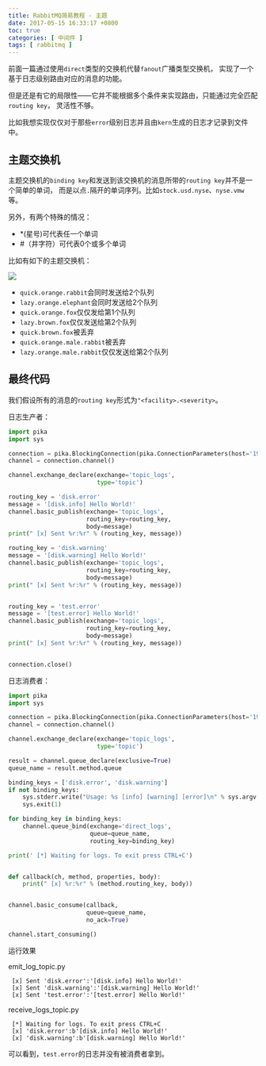 ```yaml
---
title: RabbitMQ简易教程 - 主题
date: 2017-05-15 16:33:17 +0800
toc: true
categories: [ 中间件 ]
tags: [ rabbitmq ]
---
```


前面一篇通过使用`direct`类型的交换机代替`fanout`广播类型交换机，
实现了一个基于日志级别路由对应的消息的功能。

但是还是有它的局限性——它并不能根据多个条件来实现路由，只能通过完全匹配`routing key`，
灵活性不够。

比如我想实现仅仅对于那些`error`级别日志并且由`kern`生成的日志才记录到文件中。
<!-- more -->

## 主题交换机

主题交换机的`binding key`和发送到该交换机的消息所带的`routing key`并不是一个简单的单词，
而是以点`.`隔开的单词序列。比如`stock.usd.nyse`、`nyse.vmw`等。

另外，有两个特殊的情况：

* *(星号)可代表任一个单词
* #（井字符）可代表0个或多个单词

比如有如下的主题交换机：

![](https://xnstatic-1253397658.file.myqcloud.com/rb07.png)

* `quick.orange.rabbit`会同时发送给2个队列
* `lazy.orange.elephant`会同时发送给2个队列
* `quick.orange.fox`仅仅发给第1个队列
* `lazy.brown.fox`仅仅发送给第2个队列
* `quick.brown.fox`被丢弃
* `quick.orange.male.rabbit`被丢弃
* `lazy.orange.male.rabbit`仅仅发送给第2个队列

## 最终代码

我们假设所有的消息的`routing key`形式为`"<facility>.<severity>`。

日志生产者：

```python emit_log_topic.py
import pika
import sys

connection = pika.BlockingConnection(pika.ConnectionParameters(host='192.168.217.161', port=5673))
channel = connection.channel()

channel.exchange_declare(exchange='topic_logs',
                         type='topic')

routing_key = 'disk.error'
message = '[disk.info] Hello World!'
channel.basic_publish(exchange='topic_logs',
                      routing_key=routing_key,
                      body=message)
print(" [x] Sent %r:%r" % (routing_key, message))

routing_key = 'disk.warning'
message = '[disk.warning] Hello World!'
channel.basic_publish(exchange='topic_logs',
                      routing_key=routing_key,
                      body=message)
print(" [x] Sent %r:%r" % (routing_key, message))


routing_key = 'test.error'
message = '[test.error] Hello World!'
channel.basic_publish(exchange='topic_logs',
                      routing_key=routing_key,
                      body=message)
print(" [x] Sent %r:%r" % (routing_key, message))


connection.close()
```

日志消费者：

```python receive_logs_topic.py
import pika
import sys

connection = pika.BlockingConnection(pika.ConnectionParameters(host='192.168.217.161', port=5673))
channel = connection.channel()

channel.exchange_declare(exchange='topic_logs',
                         type='topic')

result = channel.queue_declare(exclusive=True)
queue_name = result.method.queue

binding_keys = ['disk.error', 'disk.warning']
if not binding_keys:
    sys.stderr.write("Usage: %s [info] [warning] [error]\n" % sys.argv[0])
    sys.exit(1)

for binding_key in binding_keys:
    channel.queue_bind(exchange='direct_logs',
                       queue=queue_name,
                       routing_key=binding_key)

print(' [*] Waiting for logs. To exit press CTRL+C')


def callback(ch, method, properties, body):
    print(" [x] %r:%r" % (method.routing_key, body))


channel.basic_consume(callback,
                      queue=queue_name,
                      no_ack=True)

channel.start_consuming()
```

运行效果

emit_log_topic.py

```
 [x] Sent 'disk.error':'[disk.info] Hello World!'
 [x] Sent 'disk.warning':'[disk.warning] Hello World!'
 [x] Sent 'test.error':'[test.error] Hello World!'
```

receive_logs_topic.py

```
 [*] Waiting for logs. To exit press CTRL+C
 [x] 'disk.error':b'[disk.info] Hello World!'
 [x] 'disk.warning':b'[disk.warning] Hello World!'
```

可以看到，`test.error`的日志并没有被消费者拿到。
